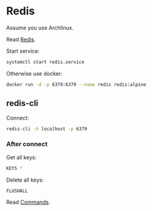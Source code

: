 # Redis

Assume you use Archlinux.

Read [Redis](https://wiki.archlinux.org/index.php/Redis).

Start service:

```sh
systemctl start redis.service
```

Otherwise use docker:

```sh
docker run -d -p 6379:6379 --name redis redis:alpine
```

## redis-cli

Connect:

```sh
redis-cli -h localhost -p 6379
```

### After connect

Get all keys:

```sh
KEYS *
```

Delete all keys:

```sh
FLUSHALL
```

Read [Commands](https://redis.io/commands).

